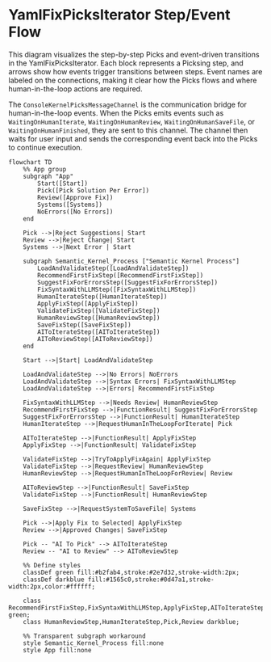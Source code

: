 # YamlFixPicksIterator Step/Event Flow

This diagram visualizes the step-by-step Picks and event-driven transitions in the YamlFixPicksIterator. Each block represents a Picksing step, and arrows show how events trigger transitions between steps. Event names are labeled on the connections, making it clear how the Picks flows and where human-in-the-loop actions are required.

The `ConsoleKernelPicksMessageChannel` is the communication bridge for human-in-the-loop events. When the Picks emits events such as `WaitingOnHumanIterate`, `WaitingOnHumanReview`, `WaitingOnHumanSaveFile`, or `WaitingOnHumanFinished`, they are sent to this channel. The channel then waits for user input and sends the corresponding event back into the Picks to continue execution.

```mermaid
flowchart TD
    %% App group
    subgraph "App"
        Start([Start])
        Pick([Pick Solution Per Error])
        Review([Approve Fix])
        Systems([Systems])
        NoErrors([No Errors])
    end

    Pick -->|Reject Suggestions| Start
    Review -->|Reject Change| Start
    Systems -->|Next Error | Start
 
    subgraph Semantic_Kernel_Process ["Semantic Kernel Process"]
        LoadAndValidateStep([LoadAndValidateStep])
        RecommendFirstFixStep([RecommendFirstFixStep])
        SuggestFixForErrorsStep([SuggestFixForErrorsStep])
        FixSyntaxWithLLMStep([FixSyntaxWithLLMStep])
        HumanIterateStep([HumanIterateStep])
        ApplyFixStep([ApplyFixStep])
        ValidateFixStep([ValidateFixStep])
        HumanReviewStep([HumanReviewStep])
        SaveFixStep([SaveFixStep])
        AIToIterateStep([AIToIterateStep])
        AIToReviewStep([AIToReviewStep])
    end

    Start -->|Start| LoadAndValidateStep

    LoadAndValidateStep -->|No Errors| NoErrors
    LoadAndValidateStep -->|Syntax Errors| FixSyntaxWithLLMStep
    LoadAndValidateStep -->|Errors| RecommendFirstFixStep

    FixSyntaxWithLLMStep -->|Needs Review| HumanReviewStep
    RecommendFirstFixStep -->|FunctionResult| SuggestFixForErrorsStep
    SuggestFixForErrorsStep -->|FunctionResult| HumanIterateStep
    HumanIterateStep -->|RequestHumanInTheLoopForIterate| Pick

    AIToIterateStep -->|FunctionResult| ApplyFixStep
    ApplyFixStep -->|FunctionResult| ValidateFixStep

    ValidateFixStep -->|TryToApplyFixAgain| ApplyFixStep
    ValidateFixStep -->|RequestReview| HumanReviewStep
    HumanReviewStep -->|RequestHumanInTheLoopForReview| Review

    AIToReviewStep -->|FunctionResult| SaveFixStep
    ValidateFixStep -->|FunctionResult| HumanReviewStep

    SaveFixStep -->|RequestSystemToSaveFile| Systems

    Pick -->|Apply Fix to Selected| ApplyFixStep
    Review -->|Approved Changes| SaveFixStep

    Pick -- "AI To Pick" --> AIToIterateStep
    Review -- "AI to Review" --> AIToReviewStep

    %% Define styles
    classDef green fill:#b2fab4,stroke:#2e7d32,stroke-width:2px;
    classDef darkblue fill:#1565c0,stroke:#0d47a1,stroke-width:2px,color:#ffffff;

    class RecommendFirstFixStep,FixSyntaxWithLLMStep,ApplyFixStep,AIToIterateStep,SuggestFixForErrorsStep,AIToReviewStep green;
    class HumanReviewStep,HumanIterateStep,Pick,Review darkblue;

    %% Transparent subgraph workaround
    style Semantic_Kernel_Process fill:none
    style App fill:none
```
